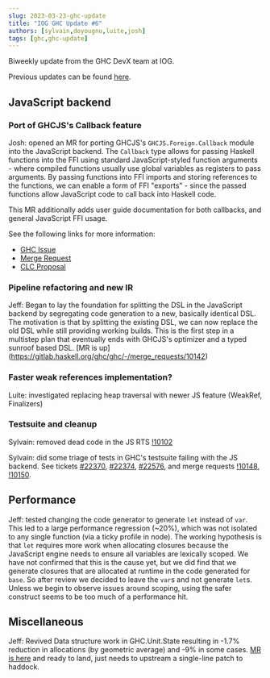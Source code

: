 ```yaml
---
slug: 2023-03-23-ghc-update
title: "IOG GHC Update #6"
authors: [sylvain,doyougnu,luite,josh]
tags: [ghc,ghc-update]
---
```


Biweekly update from the GHC DevX team at IOG.

Previous updates can be found [here](https://engineering.iog.io/tags/ghc-update).

## JavaScript backend

### Port of GHCJS's Callback feature

Josh: opened an MR for porting GHCJS's `GHCJS.Foreign.Callback` module into the JavaScript backend.
The `Callback` type allows for passing Haskell functions into the FFI using standard JavaScript-styled
function arguments - where compiled functions usually use global variables as registers to pass arguments.
By passing functions into FFI imports and storing references to the functions, we can enable a form
of FFI "exports" - since the passed functions allow JavaScript code to call back into Haskell code.

This MR additionally adds user guide documentation for both callbacks, and general JavaScript FFI usage.

See the following links for more information:
* [GHC Issue](https://gitlab.haskell.org/ghc/ghc/-/issues/23126)
* [Merge Request](https://gitlab.haskell.org/ghc/ghc/-/merge_requests/10128)
* [CLC Proposal](https://github.com/haskell/core-libraries-committee/issues/150)

### Pipeline refactoring and new IR

Jeff: Began to lay the foundation for splitting the DSL in the JavaScript backend by segregating code generation to a new, basically identical DSL. The motivation is that by splitting the existing DSL, we can now replace the old DSL while still providing working builds. This is the first step in a multistep plan that eventually ends with GHCJS's optimizer and a typed sunroof based DSL. [MR is up] (https://gitlab.haskell.org/ghc/ghc/-/merge_requests/10142)

### Faster weak references implementation?

Luite: investigated replacing heap traversal with newer JS feature (WeakRef, Finalizers)

### Testsuite and cleanup

Sylvain: removed dead code in the JS RTS [!10102](ttps://gitlab.haskell.org/ghc/ghc/-/merge_requests/10102)

Sylvain: did some triage of tests in GHC's testsuite failing with the JS backend. See tickets [#22370](https://gitlab.haskell.org/ghc/ghc/-/issues/22370), [#22374](https://gitlab.haskell.org/ghc/ghc/-/issues/22374), [#22576](https://gitlab.haskell.org/ghc/ghc/-/issues/22576), and merge requests [!10148](https://gitlab.haskell.org/ghc/ghc/-/merge_requests/10148), [!10150](https://gitlab.haskell.org/ghc/ghc/-/merge_requests/10150).

## Performance

Jeff: tested changing the code generator to generate `let` instead of `var`. This led to a large performance regression (~20%), which was not isolated to any single function (via a ticky profile in node). The working hypothesis is that `let` requires more work when allocating closures because the JavaScript engine needs to ensure all variables are lexically scoped. We have not confirmed that this is the cause yet, but we did find that we generate closures that are allocated at runtime in the code generated for `base`. So after review we decided to leave the `var`s and not generate `let`s. Unless we begin to observe issues around scoping, using the safer construct seems to be too much of a performance hit.

## Miscellaneous

Jeff: Revived Data structure work in GHC.Unit.State resulting in -1.7% reduction in allocations (by geometric average) and -9% in some cases. [MR is here](https://gitlab.haskell.org/ghc/ghc/-/merge_requests/9702) and ready to land, just needs to upstream a single-line patch to haddock.
